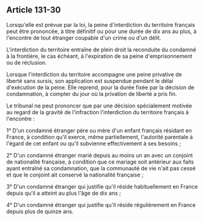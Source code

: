 Article 131-30
----
Lorsqu'elle est prévue par la loi, la peine d'interdiction du territoire
français peut être prononcée, à titre définitif ou pour une durée de dix ans au
plus, à l'encontre de tout étranger coupable d'un crime ou d'un délit.

L'interdiction du territoire entraîne de plein droit la reconduite du condamné à
la frontière, le cas échéant, à l'expiration de sa peine d'emprisonnement ou de
réclusion.

Lorsque l'interdiction du territoire accompagne une peine privative de liberté
sans sursis, son application est suspendue pendant le délai d'exécution de la
peine. Elle reprend, pour la durée fixée par la décision de condamnation, à
compter du jour où la privation de liberté a pris fin.

Le tribunal ne peut prononcer que par une décision spécialement motivée au
regard de la gravité de l'infraction l'interdiction du territoire français à
l'encontre :

1° D'un condamné étranger père ou mère d'un enfant français résidant en France,
à condition qu'il exerce, même partiellement, l'autorité parentale à l'égard de
cet enfant ou qu'il subvienne effectivement à ses besoins ;

2° D'un condamné étranger marié depuis au moins un an avec un conjoint de
nationalité française, à condition que ce mariage soit antérieur aux faits ayant
entraîné sa condamnation, que la communauté de vie n'ait pas cessé et que le
conjoint ait conservé la nationalité française ;

3° D'un condamné étranger qui justifie qu'il réside habituellement en France
depuis qu'il a atteint au plus l'âge de dix ans ;

4° D'un condamné étranger qui justifie qu'il réside régulièrement en France
depuis plus de quinze ans.
